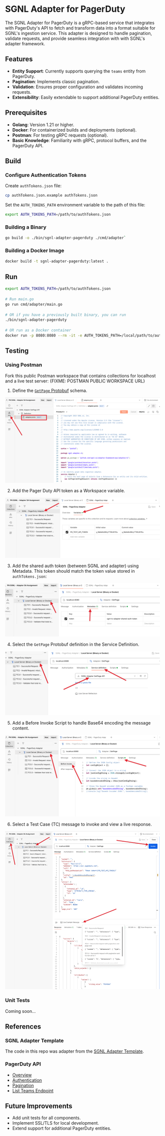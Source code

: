 # SGNL Adapter for PagerDuty

The SGNL Adapter for PagerDuty is a gRPC-based service that integrates with PagerDuty's API to fetch and transform data into a format suitable for SGNL's ingestion service. This adapter is designed to handle pagination, validate requests, and provide seamless integration with with SGNL's adapter framework.


## Features

- **Entity Support**: Currently supports querying the `teams` entity from PagerDuty.
- **Pagination**: Implements classic pagination.
- **Validation**: Ensures proper configuration and validates incoming requests.
- **Extensibility**: Easily extendable to support additional PagerDuty entities.


## Prerequisites

- **Golang**: Version 1.21 or higher.
- **Docker**: For containerized builds and deployments (optional).
- **Postman**: For testing gRPC requests (optional).
- **Basic Knowledge**: Familiarity with gRPC, protocol buffers, and the PagerDuty API.


## Build

### Configure Authentication Tokens

Create `authTokens.json` file:

```sh
cp authTokens.json.example authTokens.json
```

Set the `AUTH_TOKENS_PATH` environment variable to the path of this file:

```sh
export AUTH_TOKENS_PATH=/path/to/authTokens.json
```

### Building a Binary

```sh
go build -o ./bin/sgnl-adapter-pagerduty ./cmd/adapter`
```

### Building a Docker Image

```sh
docker build -t sgnl-adapter-pagerduty:latest .
```


## Run

```sh
export AUTH_TOKENS_PATH=/path/to/authTokens.json

# Run main.go
go run cmd/adapter/main.go

# OR if you have a previously built binary, you can run
./bin/sgnl-adapter-pagerduty

# OR run as a Docker container
docker run -p 8080:8080 --rm -it -e AUTH_TOKENS_PATH=/local/path/to/authTokens.json sgnl-adapter-pagerduty:latest

```


## Testing

### Using Postman

Fork this public Postman workspace that contains collections for localhost and a live test server: {FIXME: POSTMAN PUBLIC WORKSPACE URL}

1. Define the [`GetPage` Protobuf](https://github.com/SGNL-ai/adapter-framework/blob/f2cafb0d963b54c350350967906ce59776d720a1/api/adapter/v1/adapter.proto) schema.

![Define the `GetPage` Protobuf definition](/docs/assets/postman_proto_definition.png)

2. Add the Pager Duty API token as a Workspace variable.

![Workspace Variables](/docs/assets/postman_workspace_variables.png)

3. Add the shared auth token (between SGNL and adapter) using Metadata. This token should match the token value stored in `authTokens.json`:

![Collection Metadata ](/docs/assets/postman_collection_metadata.png)

4. Select the `GetPage` Protobuf definition in the Service Definition.

![Collection Service Definition](/docs/assets/postman_collection_service_definition.png)

5. Add a Before Invoke Script to handle Base64 encoding the message content.

![Collection Before Invoke Script](/docs/assets/postman_collection_before_invoke_script.png)

6. Select a Test Case (TC) message to invoke and view a live response.

![Create a new gRPC request](/docs/assets/postman_new_grpc_request.png)

### Unit Tests

Coming soon...


## References

### SGNL Adapter Template

The code in this repo was adapter from the [SGNL Adapter Template](https://github.com/SGNL-ai/adapter-template).

### PagerDuty API

- [Overview](https://developer.pagerduty.com/docs/rest-api-overview)
- [Authentication](https://developer.pagerduty.com/docs/authentication)
- [Pagination](https://developer.pagerduty.com/docs/pagination)
- [List Teams Endpoint](https://developer.pagerduty.com/api-reference/0138639504311-list-teams)


## Future Improvements

- Add unit tests for all components.
- Implement SSL/TLS for local development.
- Extend support for additional PagerDuty entities.

